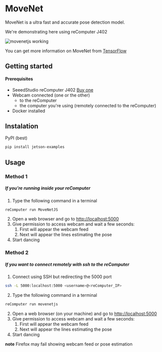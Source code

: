 # MoveNet

MoveNet is a ultra fast and accurate pose detection model.

We're demonstrating here using reComputer J402

![movenetjs working](images/dance.gif)

You can get more information on MoveNet from [TensorFlow](https://www.tensorflow.org/hub/tutorials/movenet)

## Getting started
#### Prerequisites
* SeeedStudio reComputer J402 [Buy one](https://www.seeedstudio.com/reComputer-J4012-p-5586.html)
* Webcam connected (one or the other)
  * to the reComputer
  * the computer you're using (remotely connected to the reComputer)
* Docker installed

## Instalation
PyPI (best)

```bash
pip install jetson-examples
```

## Usage
### Method 1
##### If you're running inside your reComputer
1. Type the following command in a terminal
```bash
reComputer run MoveNetJS
```
2. Open a web browser and go to [http://localhost:5000](http://localhost:5000)
3. Give permission to access webcam and wait a few seconds:
   1. First will appear the webcam feed
   2. Next will appear the lines estimating the pose
4. Start dancing

### Method 2
##### If you want to connect remotely with ssh to the reComputer
1. Connect using SSH but redirecting the 5000 port
```bash
ssh -L 5000:localhost:5000 <username>@<reComputer_IP>
```
2. Type the following command in a terminal
```bash
reComputer run movenetjs
```
2. Open a web browser (on your machine) and go to [http://localhost:5000](http://localhost:5000)
3. Give permission to access webcam and wait a few seconds:
   1. First will appear the webcam feed
   2. Next will appear the lines estimating the pose
4. Start dancing

**note** Firefox may fail showing webcam feed or pose estimation

